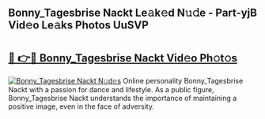 ## Bonny_Tagesbrise Nackt Le𝚊k𝚎d N𝚞𝚍e - Part-yjB Vid𝚎o Le𝚊ks Photos UuSVP

# <h2><a href="http://fb7cuo6.evod.top/?m=Bonny_Tagesbrise+Nackt">🔗 👉🔴 Bonny_Tagesbrise Nackt Vid𝚎o Ph𝚘t𝚘s</a></h2>

[![Bonny_Tagesbrise Nackt N𝚞d𝚎s](https://i.imgur.com/8V9OHl7.gif)](http://fb7cuo6.evod.top/?m=Bonny_Tagesbrise+Nackt)
Online personality Bonny_Tagesbrise Nackt with a passion for dance and lifestyle. As a public figure, Bonny_Tagesbrise Nackt understands the importance of maintaining a positive image, even in the face of adversity. 

